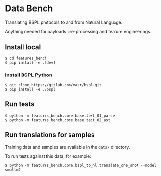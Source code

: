# Data Bench

Translating BSPL protocols to and from Natural Language.

Anything needed for payloads pre-processing and feature engineerings.

## Install local
```
$ cd features_bench
$ pip install -e .[dev]
```


### Install BSPL Python
```
$ git clone https://gitlab.com/masr/bspl.git
$ pip install -e ./bspl
```

## Run tests
```
$ python -m features_bench.core.base.test_01_parse
$ python -m features_bench.core.base.test_02_ast
```

## Run translations for samples
Training data and samples are available in the `data/` directory.

To run tests against this data, for example:
```
$ python -m features_bench.core.bspl_to_nl.translate_one_shot --model smollm2
```